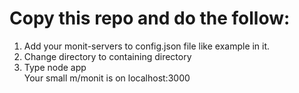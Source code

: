 Copy this repo and do the follow:
=================================
1. Add your monit-servers to config.json file like example in it.<br>
2. Change directory to containing directory<br>
3. Type node app<br>
Your small m/monit is on localhost:3000